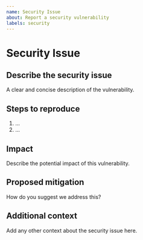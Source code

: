 ```yaml
---
name: Security Issue
about: Report a security vulnerability
labels: security
---
```


# Security Issue

## Describe the security issue

A clear and concise description of the vulnerability.

## Steps to reproduce

1. ...
2. ...

## Impact

Describe the potential impact of this vulnerability.

## Proposed mitigation

How do you suggest we address this?

## Additional context

Add any other context about the security issue here.
